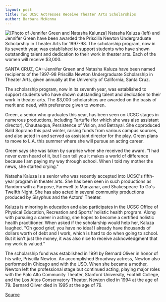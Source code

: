 ```yaml
---
layout: post
title: Two UCSC Actresses Receive Theater Arts Scholarships
author: Barbara McKenna
---
```


![\[Photo of Jennifer Green and Natasha Kalunza\]][1] Natasha Kaluza (left) and Jennifer Green have been awarded the Priscilla Newton Undergraduate Scholarship in Theater Arts for 1997-98. The scholarship program, now in its seventh year, was established to support students who have shown outstanding talent and dedication to their work in theater arts. Each of the women will receive $3,000.

SANTA CRUZ, CA--Jennifer Green and Natasha Kaluza have been named recipients of the 1997-98 Priscilla Newton Undergraduate Scholarship in Theater Arts, given annually at the University of California, Santa Cruz.

The scholarship program, now in its seventh year, was established to support students who have shown outstanding talent and dedication to their work in theater arts. The $3,000 scholarships are awarded on the basis of merit and need, with preference given to women.

Green, a senior who graduates this year, has been seen on UCSC stages in numerous productions, including Tartuffe (for which she was also assistant director), Chautauqua, Persistence of Vision, and Betrayal. She coproduced Bald Soprano this past winter, raising funds from various campus sources, and also acted in and served as assistant director for the play. Green plans to move to L.A. this summer where she will pursue an acting career.

Green says she was taken by surprise when she received the award. "I had never even heard of it, but I can tell you it makes a world of difference because I am paying my way through school. When I told my mother the news, she started crying."

Natasha Kaluza is a senior who was recently accepted into UCSC's fifth-year program in theater arts. She has been seen in such productions as Random with a Purpose, Farewell to Manzanar, and Shakespeare To Go's Twelfth Night. She has also acted in several community productions produced by Sisyphus and the Actors' Theater.

Kaluza is minoring in education and also participates in the UCSC Office of Physical Education, Recreation and Sports' holistic health program. Along with pursuing a career in acting, she hopes to become a certified holistic health practitioner. When asked if the scholarship would help her, Kaluza laughed. "Oh good grief, you have no idea! I already have thousands of dollars worth of debt and I work, which is hard to do when going to school. But it isn't just the money, it was also nice to receive acknowledgment that my work is valued."

The scholarship fund was established in 1991 by Bernard Oliver in honor of his wife, Priscilla Newton. An accomplished Broadway actress, Newton also performed in Chicago and with the USO. When she became a mother, Newton left the professional stage but continued acting, playing major roles with the Palo Alto Community Theater, Stanford University, Foothill College, and the Los Altos Conservatory Theater. Newton died in 1994 at the age of 79. Bernard Oliver died in 1995 at the age of 79.

[1]: http://www1.ucsc.edu/oncampus/currents/97-98/art/newton.winners2.98-05-11.gif

[Source](http://www1.ucsc.edu/news_events/press_releases/archive/97-98/05-98/051498-UCSC_actresses_rece.html "Permalink to 051498-UCSC_actresses_rece")
